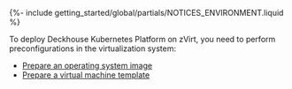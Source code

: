 {%- include getting_started/global/partials/NOTICES_ENVIRONMENT.liquid %}

To deploy Deckhouse Kubernetes Platform on zVirt, you need to perform preconfigurations in the virtualization system:
- [Prepare an operating system image](/products/kubernetes-platform/documentation/v1/modules/cloud-provider-zvirt/environment.html#prepare-an-operating-system-image)
- [Prepare a virtual machine template](/products/kubernetes-platform/documentation/v1/modules/cloud-provider-zvirt/environment.html#prepare-a-virtual-machine-template)

